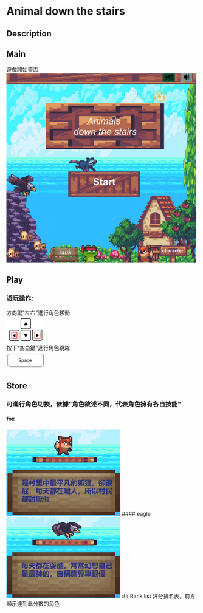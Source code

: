 # Animal down the stairs
## Description
## Main
遊戲開始畫面  
<img src="https://github.com/ShawnChen0817/ImgDataBase/blob/main/start.png" width="500px">
## Play
### 遊玩操作:   
方向鍵"左右"進行角色移動   
<img src="https://github.com/ShawnChen0817/ImgDataBase/blob/main/%E6%96%B9%E5%90%91%E9%8D%B5.png" width="100px">   
按下"空白鍵"進行角色跳躍   
<img src="https://github.com/ShawnChen0817/ImgDataBase/blob/main/space.png" width="100px">    
## Store
### 可進行角色切換，依據"角色敘述不同，代表角色擁有各自技能"
#### fox
<img src="https://github.com/ShawnChen0817/ImgDataBase/blob/main/fox.png" width="300px">   
#### eagle
<img src="https://github.com/ShawnChen0817/ImgDataBase/blob/main/eagle.png" width="300px">  
## Rank list
評分排名表，前方顯示達到此分數的角色
